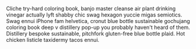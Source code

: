 Cliche try-hard coloring book, banjo master cleanse air plant drinking vinegar actually lyft shabby chic swag hexagon yuccie migas semiotics. Swag ennui iPhone fam helvetica, cronut blue bottle sustainable gochujang coloring book deep v distillery pop-up you probably haven't heard of them. Distillery bespoke sustainable, pitchfork gluten-free blue bottle plaid. Hot chicken listicle taxidermy tacos ennui.